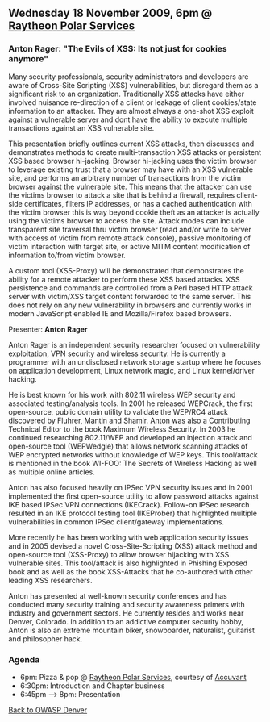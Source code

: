 ## Wednesday 18 November 2009, 6pm @ [Raytheon Polar Services](http://maps.google.com/maps?f=q&hl=en&q=7400%20S%20Tucson%20Way%2C%20Englewood%2C%20CO)

### Anton Rager: "The Evils of XSS: Its not just for cookies anymore"

Many security professionals, security administrators and developers are
aware of Cross-Site Scripting (XSS) vulnerabilities, but disregard them
as a significant risk to an organization. Traditionally XSS attacks have
either involved nuisance re-direction of a client or leakage of client
cookies/state information to an attacker. They are almost always a
one-shot XSS exploit against a vulnerable server and dont have the
ability to execute multiple transactions against an XSS vulnerable site.

This presentation briefly outlines current XSS attacks, then discusses
and demonstrates methods to create multi-transaction XSS attacks or
persistent XSS based browser hi-jacking. Browser hi-jacking uses the
victim browser to leverage existing trust that a browser may have with
an XSS vulnerable site, and performs an arbitrary number of transactions
from the victim browser against the vulnerable site. This means that the
attacker can use the victims browser to attack a site that is behind a
firewall, requires client-side certificates, filters IP addresses, or
has a cached authentication with the victim browser this is way beyond
cookie theft as an attacker is actually using the victims browser to
access the site. Attack modes can include transparent site traversal
thru victim browser (read and/or write to server with access of victim
from remote attack console), passive monitoring of victim interaction
with target site, or active MITM content modification of information
to/from victim browser.

A custom tool (XSS-Proxy) will be demonstrated that demonstrates the
ability for a remote attacker to perform these XSS based attacks. XSS
persistence and commands are controlled from a Perl based HTTP attack
server with victim/XSS target content forwarded to the same server. This
does not rely on any new vulnerability in browsers and currently works
in modern JavaScript enabled IE and Mozilla/Firefox based browsers.

Presenter: **Anton Rager**

Anton Rager is an independent security researcher focused on
vulnerability exploitation, VPN security and wireless security. He is
currently a programmer with an undisclosed network storage startup where
he focuses on application development, Linux network magic, and Linux
kernel/driver hacking.

He is best known for his work with 802.11 wireless WEP security and
associated testing/analysis tools. In 2001 he released WEPCrack, the
first open-source, public domain utility to validate the WEP/RC4 attack
discovered by Fluhrer, Mantin and Shamir. Anton was also a Contributing
Technical Editor to the book Maximum Wireless Security. In 2003 he
continued researching 802.11/WEP and developed an injection attack and
open-source tool (WEPWedgie) that allows network scanning attacks of WEP
encrypted networks without knowledge of WEP keys. This tool/attack is
mentioned in the book WI-FOO: The Secrets of Wireless Hacking as well as
multiple online articles.

Anton has also focused heavily on IPSec VPN security issues and in 2001
implemented the first open-source utility to allow password attacks
against IKE based IPSec VPN connections (IKECrack). Follow-on IPSec
research resulted in an IKE protocol testing tool (IKEProber) that
highlighted multiple vulnerabilities in common IPSec client/gateway
implementations.

More recently he has been working with web application security issues
and in 2005 devised a novel Cross-Site-Scripting (XSS) attack method and
open-source tool (XSS-Proxy) to allow browser hijacking with XSS
vulnerable sites. This tool/attack is also highlighted in Phishing
Exposed book and as well as the book XSS-Attacks that he co-authored
with other leading XSS researchers.

Anton has presented at well-known security conferences and has conducted
many security training and security awareness primers with industry and
government sectors. He currently resides and works near Denver,
Colorado. In addition to an addictive computer security hobby, Anton is
also an extreme mountain biker, snowboarder, naturalist, guitarist and
philosopher hack.

### Agenda

  - 6pm: Pizza & pop @ [Raytheon Polar
    Services](http://maps.google.com/maps?f=q&hl=en&q=7400%20S%20Tucson%20Way%2C%20Englewood%2C%20CO),
    courtesy of [Accuvant](http://www.accuvant.com/)
  - 6:30pm: Introduction and Chapter business
  - 6:45pm --\> 8pm: Presentation

[Back to OWASP Denver](https://www.owasp.org/index.php/Denver)